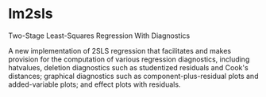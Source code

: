 # lm2sls
Two-Stage Least-Squares Regression With Diagnostics

A new implementation of 2SLS regression that facilitates and makes provision for the
computation of various regression diagnostics, including hatvalues, deletion diagnostics such as studentized residuals and Cook's distances; graphical diagnostics such as
component-plus-residual plots and added-variable plots; and effect plots with residuals.
